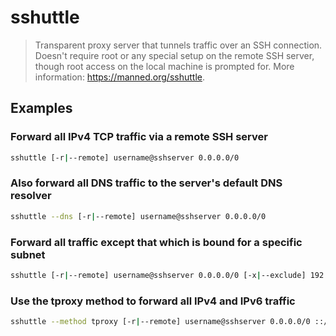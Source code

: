 # sshuttle

> Transparent proxy server that tunnels traffic over an SSH connection. Doesn't require root or any special setup on the remote SSH server, though root access on the local machine is prompted for. More information: <https://manned.org/sshuttle>.

## Examples

### Forward all IPv4 TCP traffic via a remote SSH server

```bash
sshuttle [-r|--remote] username@sshserver 0.0.0.0/0
```

### Also forward all DNS traffic to the server's default DNS resolver

```bash
sshuttle --dns [-r|--remote] username@sshserver 0.0.0.0/0
```

### Forward all traffic except that which is bound for a specific subnet

```bash
sshuttle [-r|--remote] username@sshserver 0.0.0.0/0 [-x|--exclude] 192.168.0.1/24
```

### Use the tproxy method to forward all IPv4 and IPv6 traffic

```bash
sshuttle --method tproxy [-r|--remote] username@sshserver 0.0.0.0/0 ::/0 [-x|--exclude] your_local_ip_address [-x|--exclude] ssh_server_ip_address
```
